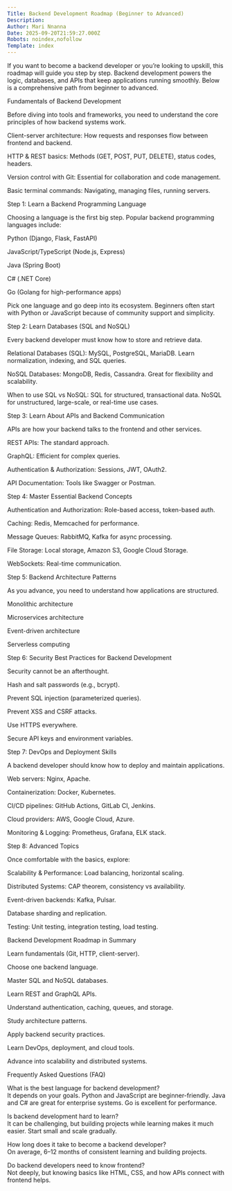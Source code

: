 ```yaml
---
Title: Backend Development Roadmap (Beginner to Advanced)
Description: 
Author: Mari Nnanna
Date: 2025-09-20T21:59:27.000Z
Robots: noindex,nofollow
Template: index
---
```

<p>If you want to become a backend developer or you’re looking to upskill, this roadmap will guide you step by step. Backend development powers the logic, databases, and APIs that keep applications running smoothly. Below is a comprehensive path from beginner to advanced.</p>

<p>Fundamentals of Backend Development</p>

<p>Before diving into tools and frameworks, you need to understand the core principles of how backend systems work.</p>

<p>Client-server architecture: How requests and responses flow between frontend and backend.</p>

<p>HTTP &amp; REST basics: Methods (GET, POST, PUT, DELETE), status codes, headers.</p>

<p>Version control with Git: Essential for collaboration and code management.</p>

<p>Basic terminal commands: Navigating, managing files, running servers.</p>

<p>Step 1: Learn a Backend Programming Language</p>

<p>Choosing a language is the first big step. Popular backend programming languages include:</p>

<p>Python (Django, Flask, FastAPI)</p>

<p>JavaScript/TypeScript (Node.js, Express)</p>

<p>Java (Spring Boot)</p>

<p>C# (.NET Core)</p>

<p>Go (Golang for high-performance apps)</p>

<p>Pick one language and go deep into its ecosystem. Beginners often start with Python or JavaScript because of community support and simplicity.</p>

<p>Step 2: Learn Databases (SQL and NoSQL)</p>

<p>Every backend developer must know how to store and retrieve data.</p>

<p>Relational Databases (SQL): MySQL, PostgreSQL, MariaDB. Learn normalization, indexing, and SQL queries.</p>

<p>NoSQL Databases: MongoDB, Redis, Cassandra. Great for flexibility and scalability.</p>

<p>When to use SQL vs NoSQL: SQL for structured, transactional data. NoSQL for unstructured, large-scale, or real-time use cases.</p>

<p>Step 3: Learn About APIs and Backend Communication</p>

<p>APIs are how your backend talks to the frontend and other services.</p>

<p>REST APIs: The standard approach.</p>

<p>GraphQL: Efficient for complex queries.</p>

<p>Authentication &amp; Authorization: Sessions, JWT, OAuth2.</p>

<p>API Documentation: Tools like Swagger or Postman.</p>

<p>Step 4: Master Essential Backend Concepts</p>

<p>Authentication and Authorization: Role-based access, token-based auth.</p>

<p>Caching: Redis, Memcached for performance.</p>

<p>Message Queues: RabbitMQ, Kafka for async processing.</p>

<p>File Storage: Local storage, Amazon S3, Google Cloud Storage.</p>

<p>WebSockets: Real-time communication.</p>

<p>Step 5: Backend Architecture Patterns</p>

<p>As you advance, you need to understand how applications are structured.</p>

<p>Monolithic architecture</p>

<p>Microservices architecture</p>

<p>Event-driven architecture</p>

<p>Serverless computing</p>

<p>Step 6: Security Best Practices for Backend Development</p>

<p>Security cannot be an afterthought.</p>

<p>Hash and salt passwords (e.g., bcrypt).</p>

<p>Prevent SQL injection (parameterized queries).</p>

<p>Prevent XSS and CSRF attacks.</p>

<p>Use HTTPS everywhere.</p>

<p>Secure API keys and environment variables.</p>

<p>Step 7: DevOps and Deployment Skills</p>

<p>A backend developer should know how to deploy and maintain applications.</p>

<p>Web servers: Nginx, Apache.</p>

<p>Containerization: Docker, Kubernetes.</p>

<p>CI/CD pipelines: GitHub Actions, GitLab CI, Jenkins.</p>

<p>Cloud providers: AWS, Google Cloud, Azure.</p>

<p>Monitoring &amp; Logging: Prometheus, Grafana, ELK stack.</p>

<p>Step 8: Advanced Topics</p>

<p>Once comfortable with the basics, explore:</p>

<p>Scalability &amp; Performance: Load balancing, horizontal scaling.</p>

<p>Distributed Systems: CAP theorem, consistency vs availability.</p>

<p>Event-driven backends: Kafka, Pulsar.</p>

<p>Database sharding and replication.</p>

<p>Testing: Unit testing, integration testing, load testing.</p>

<p>Backend Development Roadmap in Summary</p>

<p>Learn fundamentals (Git, HTTP, client-server).</p>

<p>Choose one backend language.</p>

<p>Master SQL and NoSQL databases.</p>

<p>Learn REST and GraphQL APIs.</p>

<p>Understand authentication, caching, queues, and storage.</p>

<p>Study architecture patterns.</p>

<p>Apply backend security practices.</p>

<p>Learn DevOps, deployment, and cloud tools.</p>

<p>Advance into scalability and distributed systems.</p>

<p>Frequently Asked Questions (FAQ)</p>

<p>What is the best language for backend development?<br>
It depends on your goals. Python and JavaScript are beginner-friendly. Java and C# are great for enterprise systems. Go is excellent for performance.</p>

<p>Is backend development hard to learn?<br>
It can be challenging, but building projects while learning makes it much easier. Start small and scale gradually.</p>

<p>How long does it take to become a backend developer?<br>
On average, 6–12 months of consistent learning and building projects.</p>

<p>Do backend developers need to know frontend?<br>
Not deeply, but knowing basics like HTML, CSS, and how APIs connect with frontend helps.</p>

